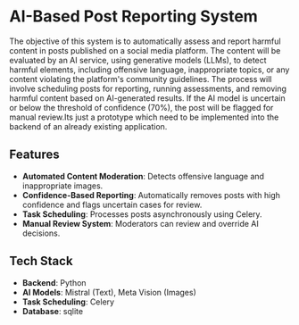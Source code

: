 # AI-Based Post Reporting System
The objective of this system is to automatically assess and report harmful content in posts
 published on a social media platform. The content will be evaluated by an AI service, using
 generative models (LLMs), to detect harmful elements, including offensive language,
 inappropriate topics, or any content violating the platform's community guidelines.
 The process will involve scheduling posts for reporting, running assessments, and removing
 harmful content based on AI-generated results. If the AI model is uncertain or below the
 threshold of confidence (70%), the post will be flagged for manual review.Its just a prototype which need to be 
 implemented into the backend of an already existing application.


## Features
- **Automated Content Moderation**: Detects offensive language and inappropriate images.
- **Confidence-Based Reporting**: Automatically removes posts with high confidence and flags uncertain cases for review.
- **Task Scheduling**: Processes posts asynchronously using Celery.
- **Manual Review System**: Moderators can review and override AI decisions.

## Tech Stack
- **Backend**: Python
- **AI Models**: Mistral (Text), Meta Vision (Images)
- **Task Scheduling**: Celery
- **Database**: sqlite


